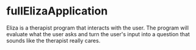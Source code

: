 # fullElizaApplication

Eliza is a therapist program that interacts with the user.
The program will evaluate what the user asks and turn the user's input into a question that sounds like the therapist really cares.
